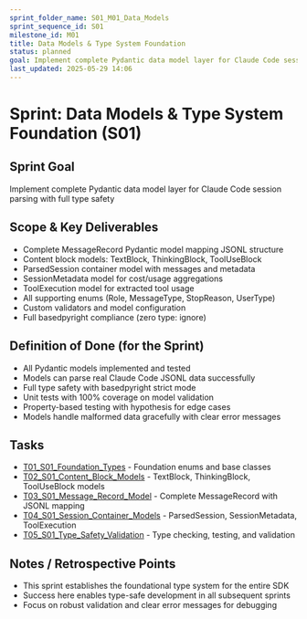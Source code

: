 ```yaml
---
sprint_folder_name: S01_M01_Data_Models
sprint_sequence_id: S01
milestone_id: M01
title: Data Models & Type System Foundation
status: planned
goal: Implement complete Pydantic data model layer for Claude Code session parsing with full type safety
last_updated: 2025-05-29 14:06
---
```


# Sprint: Data Models & Type System Foundation (S01)

## Sprint Goal
Implement complete Pydantic data model layer for Claude Code session parsing with full type safety

## Scope & Key Deliverables
- Complete MessageRecord Pydantic model mapping JSONL structure
- Content block models: TextBlock, ThinkingBlock, ToolUseBlock
- ParsedSession container model with messages and metadata
- SessionMetadata model for cost/usage aggregations
- ToolExecution model for extracted tool usage
- All supporting enums (Role, MessageType, StopReason, UserType)
- Custom validators and model configuration
- Full basedpyright compliance (zero type: ignore)

## Definition of Done (for the Sprint)
- All Pydantic models implemented and tested
- Models can parse real Claude Code JSONL data successfully
- Full type safety with basedpyright strict mode
- Unit tests with 100% coverage on model validation
- Property-based testing with hypothesis for edge cases
- Models handle malformed data gracefully with clear error messages

## Tasks
- [T01_S01_Foundation_Types](./T01_S01_Foundation_Types.md) - Foundation enums and base classes
- [T02_S01_Content_Block_Models](./T02_S01_Content_Block_Models.md) - TextBlock, ThinkingBlock, ToolUseBlock models
- [T03_S01_Message_Record_Model](./T03_S01_Message_Record_Model.md) - Complete MessageRecord with JSONL mapping
- [T04_S01_Session_Container_Models](./T04_S01_Session_Container_Models.md) - ParsedSession, SessionMetadata, ToolExecution
- [T05_S01_Type_Safety_Validation](./T05_S01_Type_Safety_Validation.md) - Type checking, testing, and validation

## Notes / Retrospective Points
- This sprint establishes the foundational type system for the entire SDK
- Success here enables type-safe development in all subsequent sprints
- Focus on robust validation and clear error messages for debugging